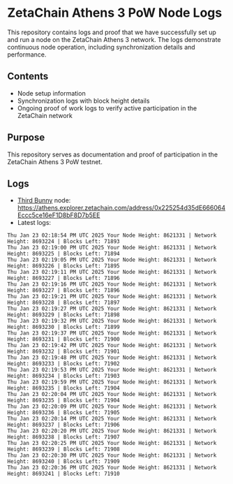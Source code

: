 # ZetaChain Athens 3 PoW Node Logs
This repository contains logs and proof that we have successfully set up and run a node on the ZetaChain Athens 3 network. The logs demonstrate continuous node operation, including synchronization details and performance.

## Contents
- Node setup information
- Synchronization logs with block height details
- Ongoing proof of work logs to verify active participation in the ZetaChain network

## Purpose
This repository serves as documentation and proof of participation in the ZetaChain Athens 3 PoW testnet.

## Logs

- [Third Bunny](https://thirdbunny.xyz/) node: https://athens.explorer.zetachain.com/address/0x225254d35dE666064Eccc5ce16eF1D8bF8D7b5EE
- Latest logs:
```
Thu Jan 23 02:18:54 PM UTC 2025 Your Node Height: 8621331 | Network Height: 8693224 | Blocks Left: 71893
Thu Jan 23 02:19:00 PM UTC 2025 Your Node Height: 8621331 | Network Height: 8693225 | Blocks Left: 71894
Thu Jan 23 02:19:05 PM UTC 2025 Your Node Height: 8621331 | Network Height: 8693226 | Blocks Left: 71895
Thu Jan 23 02:19:11 PM UTC 2025 Your Node Height: 8621331 | Network Height: 8693227 | Blocks Left: 71896
Thu Jan 23 02:19:16 PM UTC 2025 Your Node Height: 8621331 | Network Height: 8693227 | Blocks Left: 71896
Thu Jan 23 02:19:21 PM UTC 2025 Your Node Height: 8621331 | Network Height: 8693228 | Blocks Left: 71897
Thu Jan 23 02:19:27 PM UTC 2025 Your Node Height: 8621331 | Network Height: 8693229 | Blocks Left: 71898
Thu Jan 23 02:19:32 PM UTC 2025 Your Node Height: 8621331 | Network Height: 8693230 | Blocks Left: 71899
Thu Jan 23 02:19:37 PM UTC 2025 Your Node Height: 8621331 | Network Height: 8693231 | Blocks Left: 71900
Thu Jan 23 02:19:42 PM UTC 2025 Your Node Height: 8621331 | Network Height: 8693232 | Blocks Left: 71901
Thu Jan 23 02:19:48 PM UTC 2025 Your Node Height: 8621331 | Network Height: 8693233 | Blocks Left: 71902
Thu Jan 23 02:19:53 PM UTC 2025 Your Node Height: 8621331 | Network Height: 8693234 | Blocks Left: 71903
Thu Jan 23 02:19:59 PM UTC 2025 Your Node Height: 8621331 | Network Height: 8693235 | Blocks Left: 71904
Thu Jan 23 02:20:04 PM UTC 2025 Your Node Height: 8621331 | Network Height: 8693235 | Blocks Left: 71904
Thu Jan 23 02:20:09 PM UTC 2025 Your Node Height: 8621331 | Network Height: 8693236 | Blocks Left: 71905
Thu Jan 23 02:20:14 PM UTC 2025 Your Node Height: 8621331 | Network Height: 8693237 | Blocks Left: 71906
Thu Jan 23 02:20:20 PM UTC 2025 Your Node Height: 8621331 | Network Height: 8693238 | Blocks Left: 71907
Thu Jan 23 02:20:25 PM UTC 2025 Your Node Height: 8621331 | Network Height: 8693239 | Blocks Left: 71908
Thu Jan 23 02:20:30 PM UTC 2025 Your Node Height: 8621331 | Network Height: 8693240 | Blocks Left: 71909
Thu Jan 23 02:20:36 PM UTC 2025 Your Node Height: 8621331 | Network Height: 8693241 | Blocks Left: 71910
```
